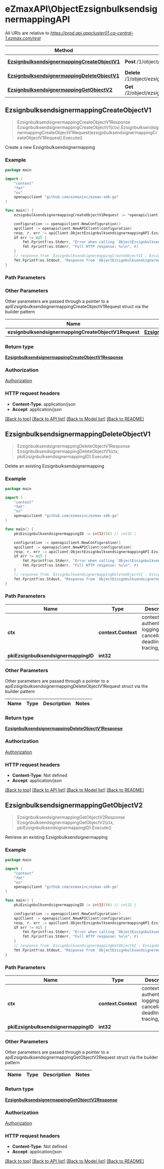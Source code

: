 # eZmaxAPI\ObjectEzsignbulksendsignermappingAPI

All URIs are relative to *https://prod.api.appcluster01.ca-central-1.ezmax.com/rest*

Method | HTTP request | Description
------------- | ------------- | -------------
[**EzsignbulksendsignermappingCreateObjectV1**](ObjectEzsignbulksendsignermappingAPI.md#EzsignbulksendsignermappingCreateObjectV1) | **Post** /1/object/ezsignbulksendsignermapping | Create a new Ezsignbulksendsignermapping
[**EzsignbulksendsignermappingDeleteObjectV1**](ObjectEzsignbulksendsignermappingAPI.md#EzsignbulksendsignermappingDeleteObjectV1) | **Delete** /1/object/ezsignbulksendsignermapping/{pkiEzsignbulksendsignermappingID} | Delete an existing Ezsignbulksendsignermapping
[**EzsignbulksendsignermappingGetObjectV2**](ObjectEzsignbulksendsignermappingAPI.md#EzsignbulksendsignermappingGetObjectV2) | **Get** /2/object/ezsignbulksendsignermapping/{pkiEzsignbulksendsignermappingID} | Retrieve an existing Ezsignbulksendsignermapping



## EzsignbulksendsignermappingCreateObjectV1

> EzsignbulksendsignermappingCreateObjectV1Response EzsignbulksendsignermappingCreateObjectV1(ctx).EzsignbulksendsignermappingCreateObjectV1Request(ezsignbulksendsignermappingCreateObjectV1Request).Execute()

Create a new Ezsignbulksendsignermapping



### Example

```go
package main

import (
    "context"
    "fmt"
    "os"
    openapiclient "github.com/ezmaxinc/ezmax-sdk-go"
)

func main() {
    ezsignbulksendsignermappingCreateObjectV1Request := *openapiclient.NewEzsignbulksendsignermappingCreateObjectV1Request([]openapiclient.EzsignbulksendsignermappingRequestCompound{*openapiclient.NewEzsignbulksendsignermappingRequestCompound(int32(8), "Supervisor")}) // EzsignbulksendsignermappingCreateObjectV1Request | 

    configuration := openapiclient.NewConfiguration()
    apiClient := openapiclient.NewAPIClient(configuration)
    resp, r, err := apiClient.ObjectEzsignbulksendsignermappingAPI.EzsignbulksendsignermappingCreateObjectV1(context.Background()).EzsignbulksendsignermappingCreateObjectV1Request(ezsignbulksendsignermappingCreateObjectV1Request).Execute()
    if err != nil {
        fmt.Fprintf(os.Stderr, "Error when calling `ObjectEzsignbulksendsignermappingAPI.EzsignbulksendsignermappingCreateObjectV1``: %v\n", err)
        fmt.Fprintf(os.Stderr, "Full HTTP response: %v\n", r)
    }
    // response from `EzsignbulksendsignermappingCreateObjectV1`: EzsignbulksendsignermappingCreateObjectV1Response
    fmt.Fprintf(os.Stdout, "Response from `ObjectEzsignbulksendsignermappingAPI.EzsignbulksendsignermappingCreateObjectV1`: %v\n", resp)
}
```

### Path Parameters



### Other Parameters

Other parameters are passed through a pointer to a apiEzsignbulksendsignermappingCreateObjectV1Request struct via the builder pattern


Name | Type | Description  | Notes
------------- | ------------- | ------------- | -------------
 **ezsignbulksendsignermappingCreateObjectV1Request** | [**EzsignbulksendsignermappingCreateObjectV1Request**](EzsignbulksendsignermappingCreateObjectV1Request.md) |  | 

### Return type

[**EzsignbulksendsignermappingCreateObjectV1Response**](EzsignbulksendsignermappingCreateObjectV1Response.md)

### Authorization

[Authorization](../README.md#Authorization)

### HTTP request headers

- **Content-Type**: application/json
- **Accept**: application/json

[[Back to top]](#) [[Back to API list]](../README.md#documentation-for-api-endpoints)
[[Back to Model list]](../README.md#documentation-for-models)
[[Back to README]](../README.md)


## EzsignbulksendsignermappingDeleteObjectV1

> EzsignbulksendsignermappingDeleteObjectV1Response EzsignbulksendsignermappingDeleteObjectV1(ctx, pkiEzsignbulksendsignermappingID).Execute()

Delete an existing Ezsignbulksendsignermapping



### Example

```go
package main

import (
    "context"
    "fmt"
    "os"
    openapiclient "github.com/ezmaxinc/ezmax-sdk-go"
)

func main() {
    pkiEzsignbulksendsignermappingID := int32(56) // int32 | 

    configuration := openapiclient.NewConfiguration()
    apiClient := openapiclient.NewAPIClient(configuration)
    resp, r, err := apiClient.ObjectEzsignbulksendsignermappingAPI.EzsignbulksendsignermappingDeleteObjectV1(context.Background(), pkiEzsignbulksendsignermappingID).Execute()
    if err != nil {
        fmt.Fprintf(os.Stderr, "Error when calling `ObjectEzsignbulksendsignermappingAPI.EzsignbulksendsignermappingDeleteObjectV1``: %v\n", err)
        fmt.Fprintf(os.Stderr, "Full HTTP response: %v\n", r)
    }
    // response from `EzsignbulksendsignermappingDeleteObjectV1`: EzsignbulksendsignermappingDeleteObjectV1Response
    fmt.Fprintf(os.Stdout, "Response from `ObjectEzsignbulksendsignermappingAPI.EzsignbulksendsignermappingDeleteObjectV1`: %v\n", resp)
}
```

### Path Parameters


Name | Type | Description  | Notes
------------- | ------------- | ------------- | -------------
**ctx** | **context.Context** | context for authentication, logging, cancellation, deadlines, tracing, etc.
**pkiEzsignbulksendsignermappingID** | **int32** |  | 

### Other Parameters

Other parameters are passed through a pointer to a apiEzsignbulksendsignermappingDeleteObjectV1Request struct via the builder pattern


Name | Type | Description  | Notes
------------- | ------------- | ------------- | -------------


### Return type

[**EzsignbulksendsignermappingDeleteObjectV1Response**](EzsignbulksendsignermappingDeleteObjectV1Response.md)

### Authorization

[Authorization](../README.md#Authorization)

### HTTP request headers

- **Content-Type**: Not defined
- **Accept**: application/json

[[Back to top]](#) [[Back to API list]](../README.md#documentation-for-api-endpoints)
[[Back to Model list]](../README.md#documentation-for-models)
[[Back to README]](../README.md)


## EzsignbulksendsignermappingGetObjectV2

> EzsignbulksendsignermappingGetObjectV2Response EzsignbulksendsignermappingGetObjectV2(ctx, pkiEzsignbulksendsignermappingID).Execute()

Retrieve an existing Ezsignbulksendsignermapping



### Example

```go
package main

import (
    "context"
    "fmt"
    "os"
    openapiclient "github.com/ezmaxinc/ezmax-sdk-go"
)

func main() {
    pkiEzsignbulksendsignermappingID := int32(56) // int32 | 

    configuration := openapiclient.NewConfiguration()
    apiClient := openapiclient.NewAPIClient(configuration)
    resp, r, err := apiClient.ObjectEzsignbulksendsignermappingAPI.EzsignbulksendsignermappingGetObjectV2(context.Background(), pkiEzsignbulksendsignermappingID).Execute()
    if err != nil {
        fmt.Fprintf(os.Stderr, "Error when calling `ObjectEzsignbulksendsignermappingAPI.EzsignbulksendsignermappingGetObjectV2``: %v\n", err)
        fmt.Fprintf(os.Stderr, "Full HTTP response: %v\n", r)
    }
    // response from `EzsignbulksendsignermappingGetObjectV2`: EzsignbulksendsignermappingGetObjectV2Response
    fmt.Fprintf(os.Stdout, "Response from `ObjectEzsignbulksendsignermappingAPI.EzsignbulksendsignermappingGetObjectV2`: %v\n", resp)
}
```

### Path Parameters


Name | Type | Description  | Notes
------------- | ------------- | ------------- | -------------
**ctx** | **context.Context** | context for authentication, logging, cancellation, deadlines, tracing, etc.
**pkiEzsignbulksendsignermappingID** | **int32** |  | 

### Other Parameters

Other parameters are passed through a pointer to a apiEzsignbulksendsignermappingGetObjectV2Request struct via the builder pattern


Name | Type | Description  | Notes
------------- | ------------- | ------------- | -------------


### Return type

[**EzsignbulksendsignermappingGetObjectV2Response**](EzsignbulksendsignermappingGetObjectV2Response.md)

### Authorization

[Authorization](../README.md#Authorization)

### HTTP request headers

- **Content-Type**: Not defined
- **Accept**: application/json

[[Back to top]](#) [[Back to API list]](../README.md#documentation-for-api-endpoints)
[[Back to Model list]](../README.md#documentation-for-models)
[[Back to README]](../README.md)


